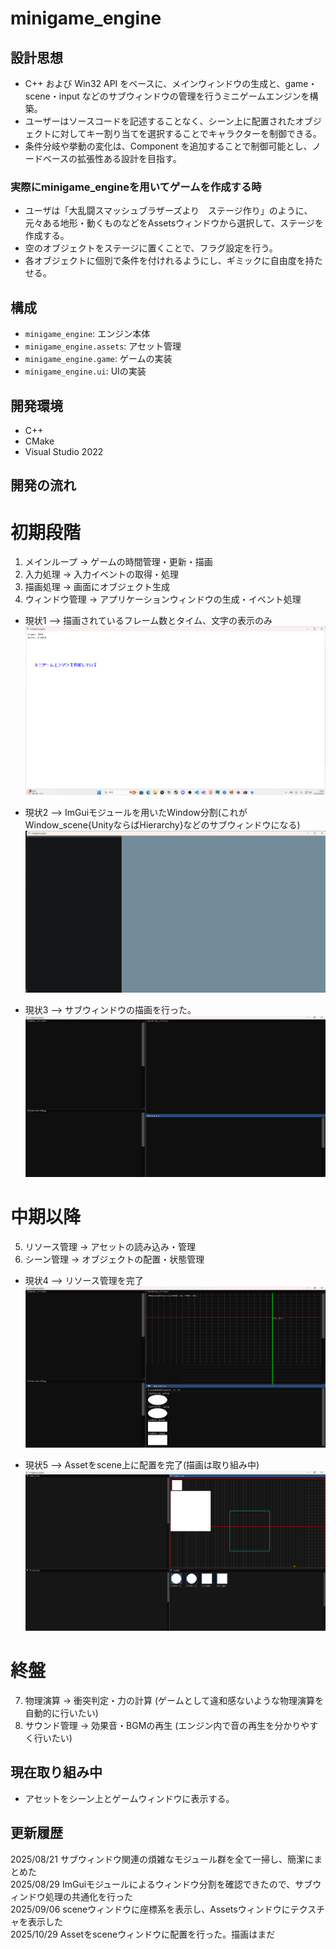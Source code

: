 # minigame_engine

## 設計思想
- C++ および Win32 API をベースに、メインウィンドウの生成と、game・scene・input などのサブウィンドウの管理を行うミニゲームエンジンを構築。
- ユーザーはソースコードを記述することなく、シーン上に配置されたオブジェクトに対してキー割り当てを選択することでキャラクターを制御できる。
- 条件分岐や挙動の変化は、Component を追加することで制御可能とし、ノードベースの拡張性ある設計を目指す。

### 実際にminigame_engineを用いてゲームを作成する時
- ユーザは「大乱闘スマッシュブラザーズより　ステージ作り」のように、元々ある地形・動くものなどをAssetsウィンドウから選択して、ステージを作成する。
- 空のオブジェクトをステージに置くことで、フラグ設定を行う。
- 各オブジェクトに個別で条件を付けれるようにし、ギミックに自由度を持たせる。

## 構成
- `minigame_engine`: エンジン本体
- `minigame_engine.assets`: アセット管理
- `minigame_engine.game`: ゲームの実装
- `minigame_engine.ui`: UIの実装

## 開発環境
- C++
- CMake
- Visual Studio 2022

## 開発の流れ
# 初期段階
1. メインループ -> ゲームの時間管理・更新・描画
2. 入力処理 -> 入力イベントの取得・処理
3. 描画処理 -> 画面にオブジェクト生成
4. ウィンドウ管理 -> アプリケーションウィンドウの生成・イベント処理

- 現状1 --> 描画されているフレーム数とタイム、文字の表示のみ </br>
![minigame_engine](./img/minigame_engine1.png)

- 現状2 --> ImGuiモジュールを用いたWindow分割(これがWindow_scene{UnityならばHierarchy}などのサブウィンドウになる) </br>
![minigame_engine](./img/minigame_engine2.png)

- 現状3 --> サブウィンドウの描画を行った。</br>
![minigame_engine](./img/minigame_engine3.png)

# 中期以降
5. リソース管理 -> アセットの読み込み・管理
6. シーン管理 -> オブジェクトの配置・状態管理

- 現状4 --> リソース管理を完了 </br>
![minigame_engine](./img/minigame_engine4.png)

- 現状5 --> Assetをscene上に配置を完了(描画は取り組み中) </br>
![minigame_engine](./img/minigame_engine5.png)

# 終盤
7. 物理演算 -> 衝突判定・力の計算  (ゲームとして違和感ないような物理演算を自動的に行いたい)
8. サウンド管理 -> 効果音・BGMの再生  (エンジン内で音の再生を分かりやすく行いたい)

## 現在取り組み中
- アセットをシーン上とゲームウィンドウに表示する。

## 更新履歴
2025/08/21 サブウィンドウ関連の煩雑なモジュール群を全て一掃し、簡潔にまとめた</br>
2025/08/29 ImGuiモジュールによるウィンドウ分割を確認できたので、サブウィンドウ処理の共通化を行った</br>
2025/09/06 sceneウィンドウに座標系を表示し、Assetsウィンドウにテクスチャを表示した</br>
2025/10/29 Assetをsceneウィンドウに配置を行った。描画はまだ</br>
